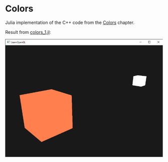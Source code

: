 # Colors
Julia implementation of the C++ code from the [Colors](https://learnopengl.com/Lighting/Colors) chapter.

Result from [colors_1.jl](colors_1.jl):

![colors_1.jl](readme/Colors_1.png)